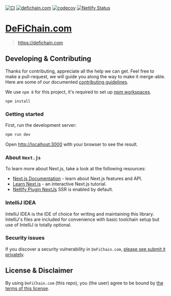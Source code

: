 [![CI](https://github.com/DeFiCh/defichain.com/actions/workflows/ci.yml/badge.svg)](https://github.com/DeFiCh/defichain.com/actions/workflows/ci.yml)
[![defichain.com](https://img.shields.io/endpoint?url=https://dashboard.cypress.io/badge/simple/nfvd2a/main&style=flat&logo=cypress)](https://dashboard.cypress.io/projects/nfvd2a/runs)
[![codecov](https://codecov.io/gh/DeFiCh/defichain.com/branch/master/graph/badge.svg?token=UBP6EIO477)](https://codecov.io/gh/DeFiCh/defichain.com)
[![Netlify Status](https://api.netlify.com/api/v1/badges/2ce5af6b-2e37-47af-b6d1-174ceabf633c/deploy-status)](https://app.netlify.com/sites/defichain-website/deploys)

# [DeFiChain.com](https://defichain.com)

> https://defichain.com


## Developing & Contributing

Thanks for contributing, appreciate all the help we can get. Feel free to make a pull-request, we will guide you along
the way to make it merge-able. Here are some of our documented [contributing guidelines](CONTRIBUTING.md).

We use `npm 8` for this project, it's required to set
up [npm workspaces](https://docs.npmjs.com/cli/v8/using-npm/workspaces).

```shell
npm install
```

### Getting started

First, run the development server:

```bash
npm run dev
```

Open [http://localhost:3000](http://localhost:3000) with your browser to see the result.

### About `Next.js`

To learn more about Next.js, take a look at the following resources:

- [Next.js Documentation](https://nextjs.org/docs) - learn about Next.js features and API.
- [Learn Next.js](https://nextjs.org/learn) - an interactive Next.js tutorial.
- [Netlify Plugin NextJs](https://github.com/netlify/netlify-plugin-nextjs) SSR is enabled by default.

### IntelliJ IDEA

IntelliJ IDEA is the IDE of choice for writing and maintaining this library. IntelliJ's files are included for
convenience with basic toolchain setup but use of IntelliJ is totally optional.

### Security issues

If you discover a security vulnerability in
`DeFiChain.com`, [please see submit it privately](https://github.com/DeFiCh/.github/blob/main/SECURITY.md).

## License & Disclaimer

By using `DeFiChain.com` (this repo), you (the user) agree to be bound by [the terms of this license](LICENSE).
